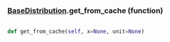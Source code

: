 ### [BaseDistribution](BaseDistribution.md).get_from_cache (function)


```py

def get_from_cache(self, x=None, unit=None)

```


